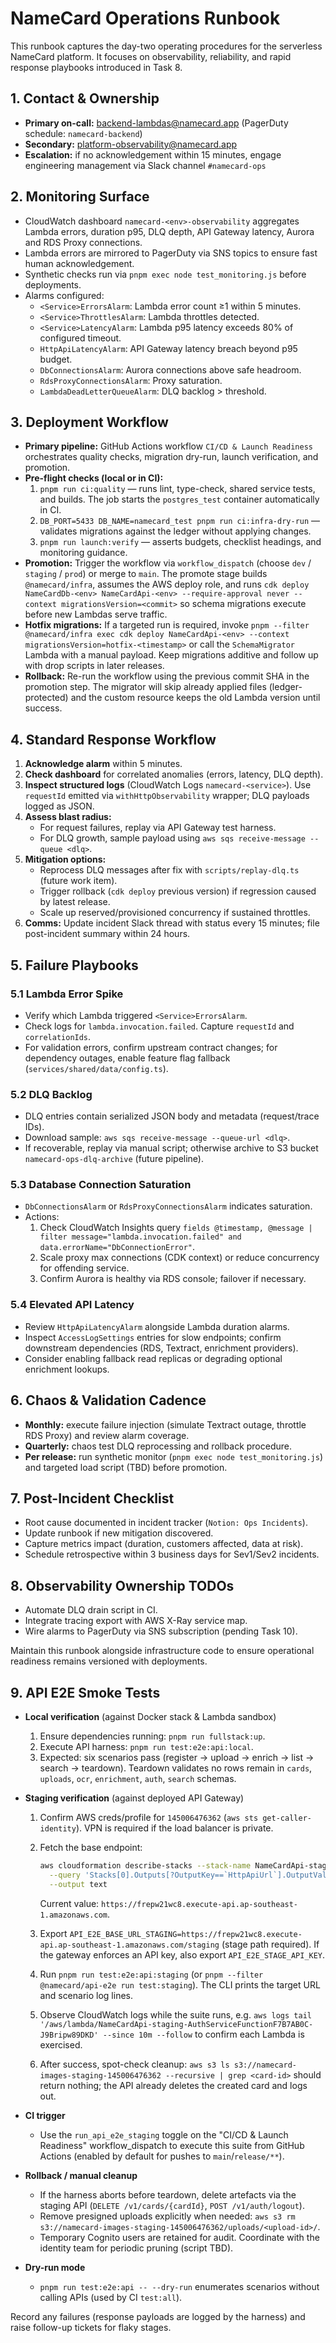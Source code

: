 # NameCard Operations Runbook

This runbook captures the day-two operating procedures for the serverless
NameCard platform. It focuses on observability, reliability, and rapid response
playbooks introduced in Task 8.

## 1. Contact & Ownership

- **Primary on-call:** backend-lambdas@namecard.app (PagerDuty schedule:
  `namecard-backend`)
- **Secondary:** platform-observability@namecard.app
- **Escalation:** if no acknowledgement within 15 minutes, engage engineering
  management via Slack channel `#namecard-ops`

## 2. Monitoring Surface

- CloudWatch dashboard `namecard-<env>-observability` aggregates Lambda errors,
  duration p95, DLQ depth, API Gateway latency, Aurora and RDS Proxy
  connections.
- Lambda errors are mirrored to PagerDuty via SNS topics to ensure fast human
  acknowledgement.
- Synthetic checks run via `pnpm exec node test_monitoring.js` before
  deployments.
- Alarms configured:
  - `<Service>ErrorsAlarm`: Lambda error count ≥1 within 5 minutes.
  - `<Service>ThrottlesAlarm`: Lambda throttles detected.
  - `<Service>LatencyAlarm`: Lambda p95 latency exceeds 80% of configured
    timeout.
  - `HttpApiLatencyAlarm`: API Gateway latency breach beyond p95 budget.
  - `DbConnectionsAlarm`: Aurora connections above safe headroom.
  - `RdsProxyConnectionsAlarm`: Proxy saturation.
  - `LambdaDeadLetterQueueAlarm`: DLQ backlog > threshold.

## 3. Deployment Workflow

- **Primary pipeline:** GitHub Actions workflow `CI/CD & Launch Readiness`
  orchestrates quality checks, migration dry-run, launch verification, and
  promotion.
- **Pre-flight checks (local or in CI):**
  1. `pnpm run ci:quality` — runs lint, type-check, shared service tests, and
     builds. The job starts the `postgres_test` container automatically in CI.
  2. `DB_PORT=5433 DB_NAME=namecard_test pnpm run ci:infra-dry-run` — validates
     migrations against the ledger without applying changes.
  3. `pnpm run launch:verify` — asserts budgets, checklist headings, and
     monitoring guidance.
- **Promotion:** Trigger the workflow via `workflow_dispatch` (choose `dev` /
  `staging` / `prod`) or merge to `main`. The promote stage builds
  `@namecard/infra`, assumes the AWS deploy role, and runs
  `cdk deploy NameCardDb-<env> NameCardApi-<env> --require-approval never --context migrationsVersion=<commit>`
  so schema migrations execute before new Lambdas serve traffic.
- **Hotfix migrations:** If a targeted run is required, invoke
  `pnpm --filter @namecard/infra exec cdk deploy NameCardApi-<env> --context migrationsVersion=hotfix-<timestamp>`
  or call the `SchemaMigrator` Lambda with a manual payload. Keep migrations
  additive and follow up with drop scripts in later releases.
- **Rollback:** Re-run the workflow using the previous commit SHA in the
  promotion step. The migrator will skip already applied files
  (ledger-protected) and the custom resource keeps the old Lambda version until
  success.

## 4. Standard Response Workflow

1. **Acknowledge alarm** within 5 minutes.
2. **Check dashboard** for correlated anomalies (errors, latency, DLQ depth).
3. **Inspect structured logs** (CloudWatch Logs `namecard-<service>`). Use
   `requestId` emitted via `withHttpObservability` wrapper; DLQ payloads logged
   as JSON.
4. **Assess blast radius:**
   - For request failures, replay via API Gateway test harness.
   - For DLQ growth, sample payload using
     `aws sqs receive-message --queue <dlq>`.
5. **Mitigation options:**
   - Reprocess DLQ messages after fix with `scripts/replay-dlq.ts` (future work
     item).
   - Trigger rollback (`cdk deploy` previous version) if regression caused by
     latest release.
   - Scale up reserved/provisioned concurrency if sustained throttles.
6. **Comms:** Update incident Slack thread with status every 15 minutes; file
   post-incident summary within 24 hours.

## 5. Failure Playbooks

### 5.1 Lambda Error Spike

- Verify which Lambda triggered `<Service>ErrorsAlarm`.
- Check logs for `lambda.invocation.failed`. Capture `requestId` and
  `correlationIds`.
- For validation errors, confirm upstream contract changes; for dependency
  outages, enable feature flag fallback (`services/shared/data/config.ts`).

### 5.2 DLQ Backlog

- DLQ entries contain serialized JSON body and metadata (request/trace IDs).
- Download sample: `aws sqs receive-message --queue-url <dlq>`.
- If recoverable, replay via manual script; otherwise archive to S3 bucket
  `namecard-ops-dlq-archive` (future pipeline).

### 5.3 Database Connection Saturation

- `DbConnectionsAlarm` or `RdsProxyConnectionsAlarm` indicates saturation.
- Actions:
  1. Check CloudWatch Insights query
     `fields @timestamp, @message | filter message="lambda.invocation.failed" and data.errorName="DbConnectionError"`.
  2. Scale proxy max connections (CDK context) or reduce concurrency for
     offending service.
  3. Confirm Aurora is healthy via RDS console; failover if necessary.

### 5.4 Elevated API Latency

- Review `HttpApiLatencyAlarm` alongside Lambda duration alarms.
- Inspect `AccessLogSettings` entries for slow endpoints; confirm downstream
  dependencies (RDS, Textract, enrichment providers).
- Consider enabling fallback read replicas or degrading optional enrichment
  lookups.

## 6. Chaos & Validation Cadence

- **Monthly:** execute failure injection (simulate Textract outage, throttle RDS
  Proxy) and review alarm coverage.
- **Quarterly:** chaos test DLQ reprocessing and rollback procedure.
- **Per release:** run synthetic monitor (`pnpm exec node test_monitoring.js`)
  and targeted load script (TBD) before promotion.

## 7. Post-Incident Checklist

- Root cause documented in incident tracker (`Notion: Ops Incidents`).
- Update runbook if new mitigation discovered.
- Capture metrics impact (duration, customers affected, data at risk).
- Schedule retrospective within 3 business days for Sev1/Sev2 incidents.

## 8. Observability Ownership TODOs

- Automate DLQ drain script in CI.
- Integrate tracing export with AWS X-Ray service map.
- Wire alarms to PagerDuty via SNS subscription (pending Task 10).

Maintain this runbook alongside infrastructure code to ensure operational
readiness remains versioned with deployments.

## 9. API E2E Smoke Tests

- **Local verification** (against Docker stack & Lambda sandbox)
  1. Ensure dependencies running: `pnpm run fullstack:up`.
  2. Execute API harness: `pnpm run test:e2e:api:local`.
  3. Expected: six scenarios pass (register → upload → enrich → list → search →
     teardown). Teardown validates no rows remain in `cards`, `uploads`, `ocr`,
     `enrichment`, `auth`, `search` schemas.

- **Staging verification** (against deployed API Gateway)
  1. Confirm AWS creds/profile for `145006476362`
     (`aws sts get-caller-identity`). VPN is required if the load balancer is
     private.
  2. Fetch the base endpoint:

     ```bash
     aws cloudformation describe-stacks --stack-name NameCardApi-staging \
       --query 'Stacks[0].Outputs[?OutputKey==`HttpApiUrl`].OutputValue' \
       --output text
     ```

     Current value:
     `https://frepw21wc8.execute-api.ap-southeast-1.amazonaws.com`.

  3. Export
     `API_E2E_BASE_URL_STAGING=https://frepw21wc8.execute-api.ap-southeast-1.amazonaws.com/staging`
     (stage path required). If the gateway enforces an API key, also export
     `API_E2E_STAGE_API_KEY`.
  4. Run `pnpm run test:e2e:api:staging` (or
     `pnpm --filter @namecard/api-e2e run test:staging`). The CLI prints the
     target URL and scenario log lines.
  5. Observe CloudWatch logs while the suite runs, e.g.
     `aws logs tail '/aws/lambda/NameCardApi-staging-AuthServiceFunctionF7B7AB0C-J9Bripw89DKD' --since 10m --follow`
     to confirm each Lambda is exercised.
  6. After success, spot-check cleanup:
     `aws s3 ls s3://namecard-images-staging-145006476362 --recursive | grep <card-id>`
     should return nothing; the API already deletes the created card and logs
     out.

- **CI trigger**
  - Use the `run_api_e2e_staging` toggle on the "CI/CD & Launch Readiness"
    workflow_dispatch to execute this suite from GitHub Actions (enabled by
    default for pushes to `main`/`release/**`).

- **Rollback / manual cleanup**
  - If the harness aborts before teardown, delete artefacts via the staging API
    (`DELETE /v1/cards/{cardId}`, `POST /v1/auth/logout`).
  - Remove presigned uploads explicitly when needed:
    `aws s3 rm s3://namecard-images-staging-145006476362/uploads/<upload-id>/`.
  - Temporary Cognito users are retained for audit. Coordinate with the identity
    team for periodic pruning (script TBD).

- **Dry-run mode**
  - `pnpm run test:e2e:api -- --dry-run` enumerates scenarios without calling
    APIs (used by CI `test:all`).

Record any failures (response payloads are logged by the harness) and raise
follow-up tickets for flaky stages.
